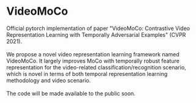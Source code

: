 # VideoMoCo
Official pytorch implementation of paper "VideoMoCo: Contrastive Video Representation Learning with Temporally Adversarial Examples" (CVPR 2021).<br/>       
We propose a novel video representation learning framework named VideoMoCo. It largely improves MoCo with temporally robust feature representation for the video-related classification/recognition scenario, which is novel in terms of both temporal representation learning methodology and video scenario.<br/>   
The code will be made available to the public soon.
